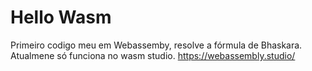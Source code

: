 # Hello Wasm

Primeiro codigo meu em Webassemby, resolve a fórmula de Bhaskara.
Atualmene só funciona no wasm studio.
https://webassembly.studio/
